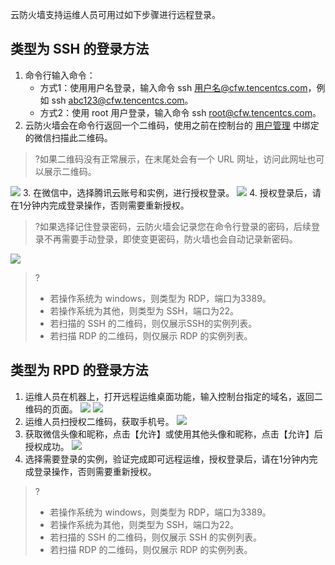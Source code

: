 云防火墙支持运维人员可用过如下步骤进行远程登录。
## 类型为 SSH 的登录方法
1. 命令行输入命令：
	- 方式1：使用用户名登录，输入命令 ssh 用户名@cfw.tencentcs.com，例如 ssh abc123@cfw.tencentcs.com。
	- 方式2：使用 root 用户登录，输入命令 ssh root@cfw.tencentcs.com。
2. 云防火墙会在命令行返回一个二维码，使用之前在控制台的 [用户管理](https://cloud.tencent.com/document/product/1132/53011#wx) 中绑定的微信扫描此二维码。
>?如果二维码没有正常展示，在末尾处会有一个 URL 网址，访问此网址也可以展示二维码。
>
![](https://main.qcloudimg.com/raw/043a05388e78fb3981dafa87eb0d0386.png)
3. 在微信中，选择腾讯云账号和实例，进行授权登录。
![](https://main.qcloudimg.com/raw/3b38b31fc63e1e41f4373568034ee74c.png)
4. 授权登录后，请在1分钟内完成登录操作，否则需要重新授权。
>?如果选择记住登录密码，云防火墙会记录您在命令行登录的密码，后续登录不再需要手动登录，即使变更密码，防火墙也会自动记录新密码。
>
![](https://main.qcloudimg.com/raw/fa7231c2c8b0289be4b22cb457e7a278.png)
>?
>- 若操作系统为 windows，则类型为 RDP，端口为3389。
>- 若操作系统为其他，则类型为 SSH，端口为22。
>- 若扫描的 SSH 的二维码，则仅展示SSH的实例列表。
>- 若扫描 RDP 的二维码，则仅展示 RDP 的实例列表。

## 类型为 RPD 的登录方法

1. 运维人员在机器上，打开远程运维桌面功能，输入控制台指定的域名，返回二维码的页面。
![](https://main.qcloudimg.com/raw/c7c57f5f3a0497ae37af07c200ac1a95.png)
![](https://main.qcloudimg.com/raw/a6eb7da975476ab6718cc13b5eea8270.png)
2. 运维人员扫授权二维码，获取手机号。
![](https://main.qcloudimg.com/raw/867bac0072d592dd03227fe3ae283fa5.png)
3. 获取微信头像和昵称，点击【允许】或使用其他头像和昵称，点击【允许】后授权成功。
![](https://main.qcloudimg.com/raw/ef48224071698e6688b3faa8b8713515.png)
4. 选择需要登录的实例，验证完成即可远程运维，授权登录后，请在1分钟内完成登录操作，否则需要重新授权。
>?
>- 若操作系统为 windows，则类型为 RDP，端口为3389。
>- 若操作系统为其他，则类型为 SSH，端口为22。
>- 若扫描的 SSH 的二维码，则仅展示 SSH 的实例列表。
>- 若扫描 RDP 的二维码，则仅展示 RDP 的实例列表。
 
